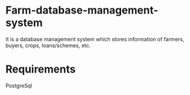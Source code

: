 # Farm-database-management-system
It is a database management system which stores information of farmers, buyers, crops, loans/schemes, etc. 
# Requirements
PostgreSql
